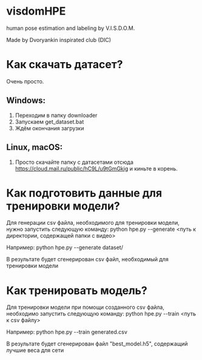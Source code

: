 # visdomHPE
human pose estimation and labeling by V.I.S.D.O.M.

Made by Dvoryankin inspirated club (DIC)

# Как скачать датасет?
Очень просто.
## Windows:
1. Переходим в папку downloader
2. Запускаем get_dataset.bat
3. Ждём окончания загрузки
## Linux, macOS: 
1. Просто скачайте папку с датасетами отсюда https://cloud.mail.ru/public/hC9L/u9tGmGkig и киньте в корень.

# Как подготовить данные для тренировки модели?
Для генерации csv файла, необходимого для тренировки модели, нужно запустить следующую команду:
python hpe.py --generate <путь к директории, содержащей папки с видео>

Например:
python hpe.py --generate dataset/

В результате будет сгенерирован csv файл, необходимый для тренировки модели

# Как тренировать модель?
Для тренировки модели при помощи созданного csv файла, необходимо запустить следующую команду:
python hpe.py --train <путь к csv файлу>

Например:
python hpe.py --train generated.csv

В результате будет сгенерирован файл "best_model.h5", содержащий лучшие веса для сети
